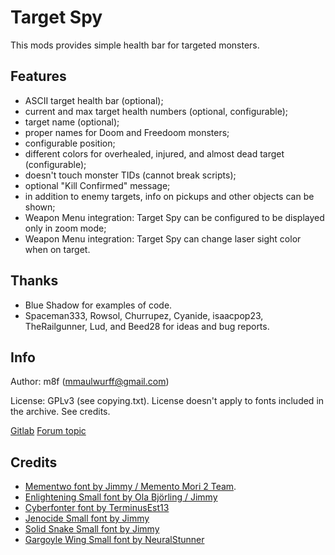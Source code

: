 # Target Spy

This mods provides simple health bar for targeted monsters.

## Features
* ASCII target health bar (optional);
* current and max target health numbers (optional, configurable);
* target name (optional);
* proper names for Doom and Freedoom monsters;
* configurable position;
* different colors for overhealed, injured, and almost dead target (configurable);
* doesn't touch monster TIDs (cannot break scripts);
* optional "Kill Confirmed" message;
* in addition to enemy targets, info on pickups and other objects can be shown;
* Weapon Menu integration: Target Spy can be configured to be displayed only in zoom mode;
* Weapon Menu integration: Target Spy can change laser sight color when on target.

## Thanks
* Blue Shadow for examples of code.
* Spaceman333, Rowsol, Churrupez, Cyanide, isaacpop23, TheRailgunner, Lud, and Beed28 for ideas and bug reports.

## Info

Author: m8f (mmaulwurff@gmail.com)

License: GPLv3 (see copying.txt).
License doesn't apply to fonts included in the archive. See credits.

[Gitlab](https://gitlab.com/mmaulwurff/target-spy)
[Forum topic](https://forum.zdoom.org/viewtopic.php?f=43&t=60784&p=1057216#p1057216)

## Credits
* [Mementwo font by Jimmy / Memento Mori 2 Team](https://forum.zdoom.org/viewtopic.php?f=37&t=33409#p632308).
* [Enlightening Small font by Ola Björling / Jimmy](https://www.realm667.com/index.php/en/font-press/technical)
* [Cyberfonter font by TerminusEst13](https://www.realm667.com/index.php/en/font-press/technical)
* [Jenocide Small font by Jimmy](https://www.realm667.com/index.php/en/font-press/technical)
* [Solid Snake Small font by Jimmy](https://www.realm667.com/index.php/en/font-press/technical)
* [Gargoyle Wing Small font by NeuralStunner](https://www.realm667.com/index.php/en/font-press/medieval)
